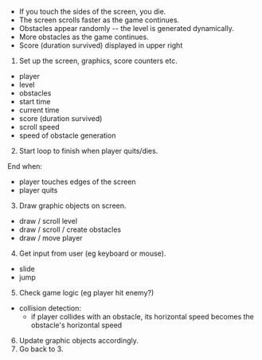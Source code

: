 * If you touch the sides of the screen, you die.
* The screen scrolls faster as the game continues.
* Obstacles appear randomly -- the level is generated dynamically.
* More obstacles as the game continues.
* Score (duration survived) displayed in upper right

1. Set up the screen, graphics, score counters etc.

* player
* level
* obstacles
* start time
* current time
* score (duration survived)
* scroll speed
* speed of obstacle generation

2. Start loop to finish when player quits/dies.

End when:
* player touches edges of the screen
* player quits

3. Draw graphic objects on screen.

* draw / scroll level
* draw / scroll / create obstacles
* draw / move player

4. Get input from user (eg keyboard or mouse).

* slide
* jump

5. Check game logic (eg player hit enemy?)

* collision detection:
  * if player collides with an obstacle, its horizontal speed becomes the obstacle's horizontal speed

6. Update graphic objects accordingly.
7. Go back to 3.

